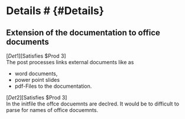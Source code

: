 # Details # {#Details}

## Extension of the documentation to office documents

[$Det 1]  
  [$Satisfies $Prod 3]  
The post processes links external documents like as 
 - word documents,
 - power point slides 
 - pdf-Files
to the documentation.

[$Det 2]  
  [$Satisfies $Prod 3]  
In the initfile the offce docuemnts are declred. It would be 
to difficult to parse for names of office docuemnts.  